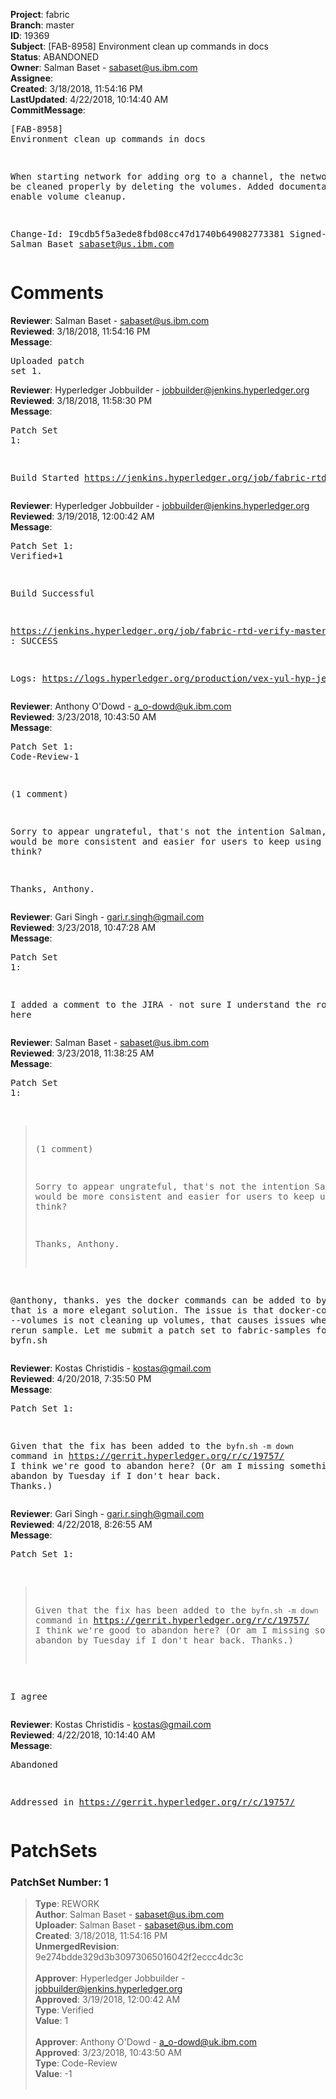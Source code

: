 <strong>Project</strong>: fabric<br><strong>Branch</strong>: master<br><strong>ID</strong>: 19369<br><strong>Subject</strong>: [FAB-8958] Environment clean up commands in docs<br><strong>Status</strong>: ABANDONED<br><strong>Owner</strong>: Salman Baset - sabaset@us.ibm.com<br><strong>Assignee</strong>:<br><strong>Created</strong>: 3/18/2018, 11:54:16 PM<br><strong>LastUpdated</strong>: 4/22/2018, 10:14:40 AM<br><strong>CommitMessage</strong>:<br><pre>[FAB-8958] Environment clean up commands in docs

When starting network for adding org to a channel, the network should be
cleaned properly by deleting the volumes. Added documentation to enable
volume cleanup.

Change-Id: I9cdb5f5a3ede8fbd08cc47d1740b649082773381
Signed-off-by: Salman Baset <sabaset@us.ibm.com>
</pre><h1>Comments</h1><strong>Reviewer</strong>: Salman Baset - sabaset@us.ibm.com<br><strong>Reviewed</strong>: 3/18/2018, 11:54:16 PM<br><strong>Message</strong>: <pre>Uploaded patch set 1.</pre><strong>Reviewer</strong>: Hyperledger Jobbuilder - jobbuilder@jenkins.hyperledger.org<br><strong>Reviewed</strong>: 3/18/2018, 11:58:30 PM<br><strong>Message</strong>: <pre>Patch Set 1:

Build Started https://jenkins.hyperledger.org/job/fabric-rtd-verify-master/361/</pre><strong>Reviewer</strong>: Hyperledger Jobbuilder - jobbuilder@jenkins.hyperledger.org<br><strong>Reviewed</strong>: 3/19/2018, 12:00:42 AM<br><strong>Message</strong>: <pre>Patch Set 1: Verified+1

Build Successful 

https://jenkins.hyperledger.org/job/fabric-rtd-verify-master/361/ : SUCCESS

Logs: https://logs.hyperledger.org/production/vex-yul-hyp-jenkins-3/fabric-rtd-verify-master/361</pre><strong>Reviewer</strong>: Anthony O'Dowd - a_o-dowd@uk.ibm.com<br><strong>Reviewed</strong>: 3/23/2018, 10:43:50 AM<br><strong>Message</strong>: <pre>Patch Set 1: Code-Review-1

(1 comment)

Sorry to appear ungrateful, that's not the intention Salman, but it would be more consistent and easier for users to keep using byfn, I think?

Thanks, Anthony.</pre><strong>Reviewer</strong>: Gari Singh - gari.r.singh@gmail.com<br><strong>Reviewed</strong>: 3/23/2018, 10:47:28 AM<br><strong>Message</strong>: <pre>Patch Set 1:

I added a comment to the JIRA - not sure I understand the root issue here</pre><strong>Reviewer</strong>: Salman Baset - sabaset@us.ibm.com<br><strong>Reviewed</strong>: 3/23/2018, 11:38:25 AM<br><strong>Message</strong>: <pre>Patch Set 1:

> (1 comment)
 > 
 > Sorry to appear ungrateful, that's not the intention Salman, but it
 > would be more consistent and easier for users to keep using byfn, I
 > think?
 > 
 > Thanks, Anthony.

@anthony, thanks. yes the docker commands can be added to byfn.sh and that is a more elegant solution. The issue is that docker-compose down --volumes is not cleaning up volumes, that causes issues when trying to rerun sample. Let me submit a patch set to fabric-samples for byfn.sh</pre><strong>Reviewer</strong>: Kostas Christidis - kostas@gmail.com<br><strong>Reviewed</strong>: 4/20/2018, 7:35:50 PM<br><strong>Message</strong>: <pre>Patch Set 1:

Given that the fix has been added to the `byfn.sh -m down` command in https://gerrit.hyperledger.org/r/c/19757/ I think we're good to abandon here? (Or am I missing something? Will abandon by Tuesday if I don't hear back. Thanks.)</pre><strong>Reviewer</strong>: Gari Singh - gari.r.singh@gmail.com<br><strong>Reviewed</strong>: 4/22/2018, 8:26:55 AM<br><strong>Message</strong>: <pre>Patch Set 1:

> Given that the fix has been added to the `byfn.sh -m down` command
 > in https://gerrit.hyperledger.org/r/c/19757/ I think we're good to
 > abandon here? (Or am I missing something? Will abandon by Tuesday
 > if I don't hear back. Thanks.)

I agree</pre><strong>Reviewer</strong>: Kostas Christidis - kostas@gmail.com<br><strong>Reviewed</strong>: 4/22/2018, 10:14:40 AM<br><strong>Message</strong>: <pre>Abandoned

Addressed in https://gerrit.hyperledger.org/r/c/19757/</pre><h1>PatchSets</h1><h3>PatchSet Number: 1</h3><blockquote><strong>Type</strong>: REWORK<br><strong>Author</strong>: Salman Baset - sabaset@us.ibm.com<br><strong>Uploader</strong>: Salman Baset - sabaset@us.ibm.com<br><strong>Created</strong>: 3/18/2018, 11:54:16 PM<br><strong>UnmergedRevision</strong>: 9e274bdde329d3b30973065016042f2eccc4dc3c<br><br><strong>Approver</strong>: Hyperledger Jobbuilder - jobbuilder@jenkins.hyperledger.org<br><strong>Approved</strong>: 3/19/2018, 12:00:42 AM<br><strong>Type</strong>: Verified<br><strong>Value</strong>: 1<br><br><strong>Approver</strong>: Anthony O'Dowd - a_o-dowd@uk.ibm.com<br><strong>Approved</strong>: 3/23/2018, 10:43:50 AM<br><strong>Type</strong>: Code-Review<br><strong>Value</strong>: -1<br><br></blockquote>